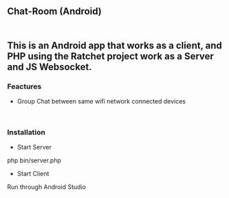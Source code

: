 # 
<h2>Chat-Room (Android)<h2>
<br>
This is an Android app that works as a client, and PHP using the Ratchet project work as a Server and JS Websocket.
<br>
<h3>Feactures</h2>
<ul><li> Group Chat between same wifi network connected devices </li></ul>
<br>
<h3>Installation</h3>
<ul><li>Start Server</li></ul>
php bin/server.php
<ul><li>Start Client</li></ul>
Run through Android Studio
<br>
